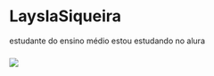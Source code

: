 # LayslaSiqueira
estudante do ensino médio
estou estudando no alura

### ![](https://media.tenor.com/YAClYZzwPn8AAAAM/hello-hi.gif)
